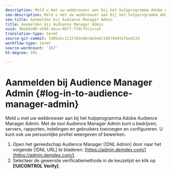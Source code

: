 ```yaml
---
description: Meld u met uw webbrowser aan bij het hulpprogramma Adobe Audience Manager Admin. Met de tool Audience Manager Admin kunt u bedrijven, servers, rapporten, indelingen en gebruikers toevoegen en configureren. U kunt ook uw persoonlijke profiel weergeven of bewerken.
seo-description: Meld u met uw webbrowser aan bij het hulpprogramma Adobe Audience Manager Admin. Met de tool Audience Manager Admin kunt u bedrijven, servers, rapporten, indelingen en gebruikers toevoegen en configureren. U kunt ook uw persoonlijke profiel weergeven of bewerken.
seo-title: Aanmelden bij Audience Manager Admin
title: Aanmelden bij Audience Manager Admin
uuid: 9ba84a90-e596-4aca-9bf7-f7dcf5c1cca5
translation-type: tm+mt
source-git-commit: 190ba5c1215782e46c8e544c10679d451fbed134
workflow-type: tm+mt
source-wordcount: '157'
ht-degree: 59%

---
```



# Aanmelden bij Audience Manager Admin {#log-in-to-audience-manager-admin}

Meld u met uw webbrowser aan bij het hulpprogramma Adobe Audience Manager Admin. Met de tool Audience Manager Admin kunt u bedrijven, servers, rapporten, indelingen en gebruikers toevoegen en configureren. U kunt ook uw persoonlijke profiel weergeven of bewerken.

<!-- t_login.xml -->

1. Open het gereedschap Audience Manager [!DNL Admin] door naar het volgende [!DNL URL] te bladeren: [https://admin.demdex.com/](https://admin.demdex.com/).
1. Selecteer de gewenste verificatiemethode in de keuzelijst en klik op **[!UICONTROL Verify]**.
